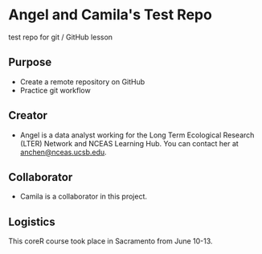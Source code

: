 # Angel and Camila's Test Repo
test repo for git / GitHub lesson

## Purpose
- Create a remote repository on GitHub
- Practice git workflow

## Creator
- Angel is a data analyst working for the Long Term Ecological Research (LTER) Network and NCEAS Learning Hub. You can contact her at [anchen@nceas.ucsb.edu](mailto:anchen@nceas.ucsb.edu).


## Collaborator
- Camila is a collaborator in this project.

## Logistics
This coreR course took place in Sacramento from June 10-13.